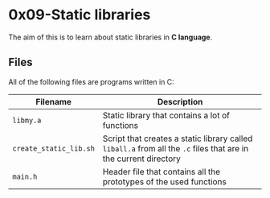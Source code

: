 <!DOCTYPE html>
<html>
  <head>
    <meta charset="UTF-8">
  </head>
  <body>
    <h1>0x09-Static libraries</h1>
    <p>The aim of this is to learn about static libraries in <strong>C language</strong>.</p>

<h2>Files</h2>
<p>All of the following files are programs written in C:</p>

<table>
  <thead>
    <tr>
      <th>Filename</th>
      <th>Description</th>
    </tr>
  </thead>
  <tbody>
    <tr>
      <td><code>libmy.a</code></td>
      <td>Static library that contains a lot of functions</td>
    </tr>
    <tr>
      <td><code>create_static_lib.sh</code></td>
      <td>Script that creates a static library called <code>liball.a</code> from all the <code>.c</code> files that are in the current directory</td>
    </tr>
    <tr>
      <td><code>main.h</code></td>
      <td>Header file that contains all the prototypes of the used functions</td>
    </tr>
  </tbody>
</table>
  </body>
</html>
